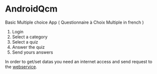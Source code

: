 # AndroidQcm

Basic Multiple choice App ( Questionnaire à Choix Multiple in french )

1. Login
2. Select a category
3. Select a quiz
4. Answer the quiz
5. Send yours answers

In order to get/set datas you need an internet access and send request to the <a href="https://github.com/PauchardThomas/Qcm">webservice<a/>.
